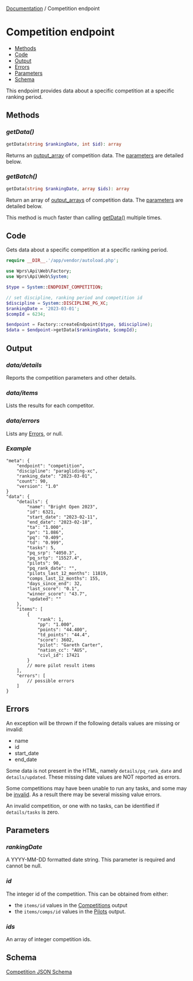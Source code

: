 [Documentation][docs] / Competition endpoint

# Competition endpoint

* [Methods](#methods)
* [Code](#code)
* [Output](#output)
* [Errors](#errors)
* [Parameters](#parameters)
* [Schema](#schema)

This endpoint provides data about a specific competition at a specific ranking period.

## Methods

### _getData()_

```php
getData(string $rankingDate, int $id): array
```

Returns an [output_array][output] of competition data. The [parameters](#parameters) are detailed
below.

### _getBatch()_

```php
getData(string $rankingDate, array $ids): array
```

Return an array of [output_arrays][output] of competition data. The [parameters](#parameters) are
detailed below.

This method is much faster than calling [getData()](#getdata) multiple times.

## Code

Gets data about a specific competition at a specific ranking period.

```php
require __DIR__.'/app/vendor/autoload.php';

use Wprs\Api\Web\Factory;
use Wprs\Api\Web\System;

$type = System::ENDPOINT_COMPETITION;

// set discipline, ranking period and competition id
$discipline = System::DISCIPLINE_PG_XC;
$rankingDate = '2023-03-01';
$compId = 6234;

$endpoint = Factory::createEndpoint($type, $discipline);
$data = $endpoint->getData($rankingDate, $compId);
```

## Output

### _data/details_
Reports the competition parameters and other details.

### _data/items_
Lists the results for each competitor.

### _data/errors_
Lists any [Errors](#errors), or null.

### _Example_

```jsonc
"meta": {
    "endpoint": "competition",
    "discipline": "paragliding-xc",
    "ranking_date": "2023-03-01",
    "count": 90,
    "version": "1.0"
}
"data": {
    "details": {
        "name": "Bright Open 2023",
        "id": 6321,
        "start_date": "2023-02-11",
        "end_date": "2023-02-18",
        "ta": "1.000",
        "pn": "1.086",
        "pq": "0.409",
        "td": "0.999",
        "tasks": 5,
        "pq_srp": "4050.3",
        "pq_srtp": "15527.4",
        "pilots": 90,
        "pq_rank_date": "",
        "pilots_last_12_months": 11819,
        "comps_last_12_months": 155,
        "days_since_end": 32,
        "last_score": "0.1",
        "winner_score": "43.7",
        "updated": ""
    },
    "items": [
        {
            "rank": 1,
            "pp": "1.000",
            "points": "44.400",
            "td_points": "44.4",
            "score": 3602,
            "pilot": "Gareth Carter",
            "nation_cc": "AUS",
            "civl_id": 17421
        }
        // more pilot result items
    ],
    "errors": [
        // possible errors
    ]
}
```

## Errors

An exception will be thrown if the following details values are missing or invalid:

* name
* id
* start_date
* end_date

Some data is not present in the HTML, namely `details/pq_rank_date` and `details/updated`. These
missing date values are NOT reported as errors.

Some competitions may have been unable to run any tasks, and some may be [invalid][comps-invalid].
As a result there may be several missing value errors.

An invalid competition, or one with no tasks, can be identified if `details/tasks` is zero.

## Parameters

### _rankingDate_
A YYYY-MM-DD formatted date string. This parameter is required and cannot be null.

### _id_
The integer id of the competition. This can be obtained from either:

* the `items/id` values in the [Competitions][comps-output] output
* the `items/comps/id` values in the [Pilots][pilots-output] output.

### _ids_
An array of integer competition ids.

## Schema

[Competition JSON Schema](../res/competition-schema.json)

[docs]: 00-intro.md
[output]: output.md#output-data
[comps-invalid]: competitions.md#invalid-competitions
[comps-output]: competitions.md#output
[pilots-output]: pilots.md#output
